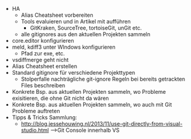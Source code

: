 - HA
  - Alias Cheatsheet vorbereiten
  - Tools evaluieren und in Artikel mit aufführen
    - GitKraken, SourceTree, tortoiseGit, unGit etc.
  - alle gitignores aus den aktuellen Projekten sammeln
- core.editor konfigurieren
- meld, kdiff3 unter WIndows konfigurieren
  - Pfad zur exe, etc.
- vsdiffmerge geht nicht
- Alias Cheatsheet erstellen
- Standard gitignore für verschiedene Projekttypen
    - Stolperfalle nachträgliche git-ignore Regeln bei bereits getrackten Files beschreiben
- Konkrete Bsp. aus aktuellen Projekten sammeln, wo Probleme exisitieren, die ohne Git nicht da wären
- Konkrete Bsp. aus aktuellen Projekten sammeln, wo auch mit Git Probleme auftreten
- Tipps & Tricks Sammlung:
  - http://blog.jessehouwing.nl/2013/11/use-git-directly-from-visual-studio.html -->Git Console innerhalb VS
